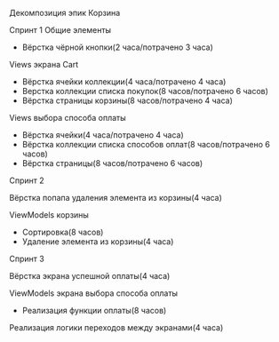Декомпозиция эпик Корзина

Спринт 1
Общие элементы
- Вёрстка чёрной кнопки(2 часа/потрачено 3 часа)

Views экрана Cart
- Вёрстка ячейки коллекции(4 часа/потрачено 4 часа)
- Верстка коллекции списка покупок(8 часов/потрачено 6 часов)
- Вёрстка страницы корзины(8 часов/потрачено 4 часа)

Views выбора способа оплаты
- Вёрстка ячейки(4 часа/потрачено 4 часа)
- Вёрстка коллекции списка способов оплат(8 часов/потрачено 6 часов)
- Вёрстка страницы(8 часов/потрачено 6 часов)

Спринт 2

Вёрстка попапа удаления элемента из корзины(4 часа)

ViewModels корзины
- Сортировка(8 часов)
- Удаление элемента из корзины(4 часа)

Спринт 3

Вёрстка экрана успешной оплаты(4 часа)

ViewModels экрана выбора способа оплаты
- Реализация функции оплаты(8 часов)

Реализация логики переходов между экранами(4 часа)

